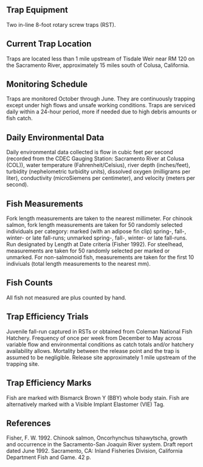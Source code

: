 ## Trap Equipment
Two in-line 8-foot rotary screw traps (RST).

## Current Trap Location
Traps are located less than 1 mile upstream of Tisdale Weir near RM 120 on the Sacramento River, approximately 15 miles south of Colusa, California. 

## Monitoring Schedule
Traps are monitored October through June. They are continuously trapping except under high flows and unsafe working conditions. Traps are serviced daily within a 24-hour period, more if needed due to high debris amounts or fish catch.

## Daily Environmental Data
Daily environmental data collected is flow in cubic feet per second (recorded from the CDEC Gauging Station: Sacramento River at Colusa (COL)), water temperature (Fahrenheit/Celsius), river depth (inches/feet), turbidity (nephelometric turbidity units), dissolved oxygen (milligrams per liter), conductivity (microSiemens per centimeter), and velocity (meters per second).

## Fish Measurements
Fork length measurements are taken to the nearest millimeter. For chinook salmon, fork length measurements are taken for 50 randomly selected individuals per category: marked (with an adipose fin clip) spring-, fall-, winter- or late fall-runs; unmarked spring-, fall-, winter- or late fall-runs. Run designated by Length at Date criteria (Fisher 1992). For steelhead, measurements are taken for 50 randomly selected per marked or unmarked. For non-salmonoid fish, measurements are taken for the first 10 indiviuals (total length measurements to the nearest mm). 

## Fish Counts
All fish not measured are plus counted by hand.

## Trap Efficiency Trials
Juvenile fall-run captured in RSTs or obtained from Coleman National Fish Hatchery. Frequency of once per week from December to May across variable flow and environmental conditions as catch totals and/or hatchery availability allows. Mortality between the release point and the trap is assumed to be negligible. Release site approximately 1 mile upstream of the trapping site. 

## Trap Efficiency Marks
Fish are marked with Bismarck Brown Y (BBY) whole body stain. Fish are alternatively marked with a Visible Implant Elastomer (VIE) Tag.

## References
Fisher, F. W. 1992. Chinook salmon, Oncorhynchus tshawytscha, growth and occurrence in the Sacramento-San Joaquin River system. Draft report dated June 1992. Sacramento, CA: Inland Fisheries Division, California Department Fish and Game. 42 p.
